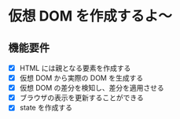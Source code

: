# 仮想 DOM を作成するよ〜

## 機能要件

- [x] HTML には親となる要素を作成する
- [x] 仮想 DOM から実際の DOM を生成する
- [x] 仮想 DOM の差分を検知し、差分を適用させる
- [x] ブラウザの表示を更新することができる
- [x] state を作成する
